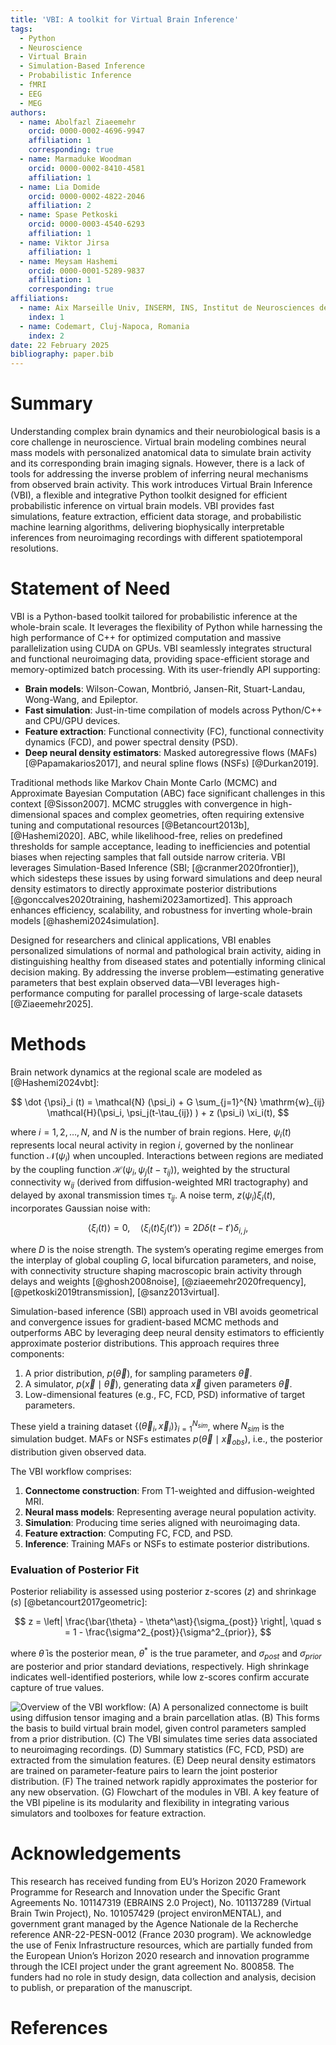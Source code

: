 ```yaml
---
title: 'VBI: A toolkit for Virtual Brain Inference'
tags:
  - Python
  - Neuroscience
  - Virtual Brain
  - Simulation-Based Inference
  - Probabilistic Inference
  - fMRI
  - EEG
  - MEG
authors:
  - name: Abolfazl Ziaeemehr
    orcid: 0000-0002-4696-9947
    affiliation: 1
    corresponding: true
  - name: Marmaduke Woodman
    orcid: 0000-0002-8410-4581
    affiliation: 1
  - name: Lia Domide
    orcid: 0000-0002-4822-2046
    affiliation: 2
  - name: Spase Petkoski
    orcid: 0000-0003-4540-6293
    affiliation: 1
  - name: Viktor Jirsa
    affiliation: 1
  - name: Meysam Hashemi
    orcid: 0000-0001-5289-9837
    affiliation: 1
    corresponding: true
affiliations:
  - name: Aix Marseille Univ, INSERM, INS, Institut de Neurosciences des Systèmes, Marseille, France
    index: 1
  - name: Codemart, Cluj-Napoca, Romania
    index: 2
date: 22 February 2025
bibliography: paper.bib
---
```


# Summary

Understanding complex brain dynamics and their neurobiological basis is a core challenge in neuroscience. Virtual brain modeling combines neural mass models with personalized anatomical data to simulate brain activity and its corresponding brain imaging signals. However, there is a lack of tools for addressing the inverse problem of inferring neural mechanisms from observed brain activity. This work introduces Virtual Brain Inference (VBI), a flexible and integrative Python toolkit designed for efficient probabilistic inference on virtual brain models. VBI provides fast simulations, feature extraction, efficient data storage, and probabilistic machine learning algorithms, delivering biophysically interpretable inferences from neuroimaging recordings with different spatiotemporal resolutions.

# Statement of Need

VBI is a Python-based toolkit tailored for probabilistic inference at the whole-brain scale. It leverages the flexibility of Python while harnessing the high performance of C++ for optimized computation and massive parallelization using CUDA on GPUs. VBI seamlessly integrates structural and functional neuroimaging data, providing space-efficient storage and memory-optimized batch processing. With its user-friendly API supporting:

- **Brain models**: Wilson-Cowan, Montbrió, Jansen-Rit, Stuart-Landau, Wong-Wang, and Epileptor.
- **Fast simulation**: Just-in-time compilation of models across Python/C++ and CPU/GPU devices.
- **Feature extraction**: Functional connectivity (FC), functional connectivity dynamics (FCD), and power spectral density (PSD).
- **Deep neural density estimators**: Masked autoregressive flows (MAFs) [@Papamakarios2017], and neural spline flows (NSFs) [@Durkan2019].

Traditional methods like Markov Chain Monte Carlo (MCMC) and Approximate Bayesian Computation (ABC) face significant challenges in this context [@Sisson2007]. MCMC struggles with convergence in high-dimensional spaces and complex geometries, often requiring extensive tuning and computational resources [@Betancourt2013b], [@Hashemi2020]. ABC, while likelihood-free, relies on predefined thresholds for sample acceptance, leading to inefficiencies and potential biases when rejecting samples that fall outside narrow criteria. VBI leverages Simulation-Based Inference (SBI; [@cranmer2020frontier]), which sidesteps these issues by using forward simulations and deep neural density estimators to directly approximate posterior distributions [@gonccalves2020training, hashemi2023amortized]. This approach enhances efficiency, scalability, and robustness for inverting  whole-brain models [@hashemi2024simulation].

Designed for researchers and clinical applications, VBI enables personalized simulations of normal and pathological brain activity, aiding in distinguishing healthy from diseased states and potentially informing clinical decision making. By addressing the inverse problem—estimating generative parameters that best explain observed data—VBI leverages high-performance computing for parallel processing of large-scale datasets [@Ziaeemehr2025].


# Methods

Brain network dynamics at the regional scale are modeled as [@Hashemi2024vbt]:

$$
\dot {\psi}_i (t) = \mathcal{N} (\psi_i) + G \sum_{j=1}^{N}  \mathrm{w}_{ij} \mathcal{H}(\psi_i,  \psi_j(t-\tau_{ij}) )  + z (\psi_i) \xi_i(t),
$$


where $i = 1, 2, \ldots, N$, and $N$ is the number of brain regions. Here, $\psi_i(t)$ represents local neural activity in region $i$, governed by the nonlinear function $\mathcal{N}(\psi_i)$ when uncoupled. Interactions between regions are mediated by the coupling function $\mathcal{H}(\psi_i, \psi_j(t - \tau_{ij}))$, weighted by the structural connectivity $\mathrm{w}_{ij}$ (derived from diffusion-weighted MRI tractography) and delayed by axonal transmission times $\tau_{ij}$. A noise term, $z(\psi_i) \xi_i(t)$, incorporates Gaussian noise with:

$$
\langle \xi_i(t) \rangle = 0, \quad \langle \xi_i(t) \xi_j(t') \rangle = 2 D \delta(t - t') \delta_{i,j},
$$

where $D$ is the noise strength. The system’s operating regime emerges from the interplay of global coupling $G$, local bifurcation parameters, and noise, with connectivity structure shaping macroscopic brain activity through delays and weights [@ghosh2008noise], [@ziaeemehr2020frequency], [@petkoski2019transmission], [@sanz2013virtual]. 

Simulation-based inference (SBI) approach used in VBI avoids geometrical and convergence issues for gradient-based MCMC methods and outperforms ABC by leveraging deep neural density estimators to efficiently approximate posterior distributions. This approach requires three components:

1. A prior distribution, $p(\vec{\theta})$, for sampling parameters $\vec{\theta}$.
2. A simulator, $p(\vec{x} \mid \vec{\theta})$, generating data $\vec{x}$ given parameters $\vec{\theta}$.
3. Low-dimensional features (e.g., FC, FCD, PSD) informative of target parameters.

These yield a training dataset $\{(\vec{\theta}_i, \vec{x}_i)\}_{i=1}^{N_{sim}}$, where $N_{sim}$ is the simulation budget. MAFs or NSFs estimates $p(\vec{\theta} \mid \vec{x}_{obs})$, i.e., the posterior distribution given observed data.

The VBI workflow comprises:

1. **Connectome construction**: From T1-weighted and diffusion-weighted MRI.
2. **Neural mass models**: Representing average neural population activity.
3. **Simulation**: Producing time series aligned with neuroimaging data.
4. **Feature extraction**: Computing FC, FCD, and PSD.
5. **Inference**: Training MAFs or NSFs to estimate posterior distributions.

### Evaluation of Posterior Fit

Posterior reliability is assessed using posterior z-scores ($z$) and shrinkage ($s$) [@betancourt2017geometric]:

$$
z = \left| \frac{\bar{\theta} - \theta^\ast}{\sigma_{post}} \right|, \quad s = 1 - \frac{\sigma^2_{post}}{\sigma^2_{prior}},
$$

where $\bar{\theta}$ is the posterior mean, $\theta^\ast$ is the true parameter, and $\sigma_{post}$ and $\sigma_{prior}$ are posterior and prior standard deviations, respectively. High shrinkage indicates well-identified posteriors, while low z-scores confirm accurate capture of true values.

![Overview of the VBI workflow: (**A**) A personalized connectome is built using diffusion tensor imaging and a brain parcellation atlas. (**B**) This forms the basis to build virtual brain model, given control parameters sampled from a prior distribution. (**C**) The VBI simulates time series data associated to neuroimaging recordings. (**D**) Summary statistics (FC, FCD, PSD) are extracted from the simulation features. (**E**) Deep neural density estimators are trained on parameter-feature pairs to learn the joint posterior distribution. (**F**) The trained network rapidly approximates the posterior for any new observation. (**G**) Flowchart of the modules in VBI. A key feature of the VBI pipeline is its modularity and flexibility in integrating various simulators and toolboxes for feature extraction. ](Fig1.png)

# Acknowledgements

This research has received funding from EU’s Horizon 2020 Framework Programme for Research and Innovation under the Specific Grant Agreements No. 101147319 (EBRAINS 2.0 Project), No. 101137289 (Virtual Brain Twin Project), No. 101057429 (project environMENTAL), and government grant managed by the Agence Nationale de la Recherche reference ANR-22-PESN-0012 (France 2030 program). We acknowledge the use of Fenix Infrastructure resources, which are partially funded from the European Union’s Horizon 2020 research and innovation programme through the ICEI project under the grant agreement No. 800858. The funders had no role in study design, data collection and analysis, decision to publish, or preparation of the manuscript.

# References